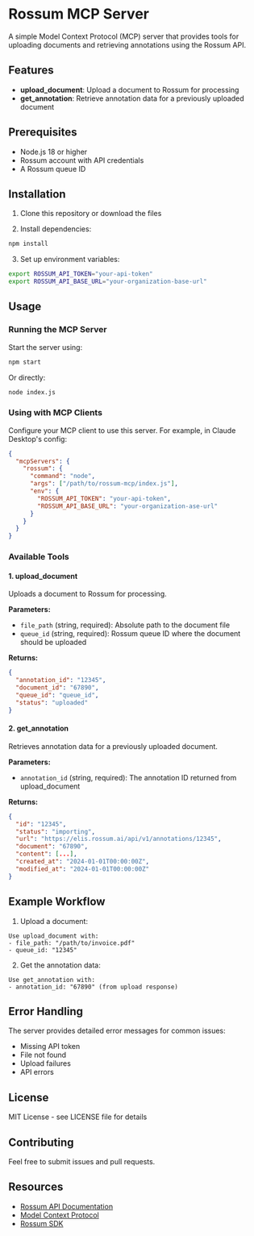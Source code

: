# Rossum MCP Server

A simple Model Context Protocol (MCP) server that provides tools for uploading documents and retrieving annotations using the Rossum API.

## Features

- **upload_document**: Upload a document to Rossum for processing
- **get_annotation**: Retrieve annotation data for a previously uploaded document

## Prerequisites

- Node.js 18 or higher
- Rossum account with API credentials
- A Rossum queue ID

## Installation

1. Clone this repository or download the files

2. Install dependencies:
```bash
npm install
```

3. Set up environment variables:
```bash
export ROSSUM_API_TOKEN="your-api-token"
export ROSSUM_API_BASE_URL="your-organization-base-url"
```

## Usage

### Running the MCP Server

Start the server using:
```bash
npm start
```

Or directly:
```bash
node index.js
```

### Using with MCP Clients

Configure your MCP client to use this server. For example, in Claude Desktop's config:

```json
{
  "mcpServers": {
    "rossum": {
      "command": "node",
      "args": ["/path/to/rossum-mcp/index.js"],
      "env": {
        "ROSSUM_API_TOKEN": "your-api-token",
        "ROSSUM_API_BASE_URL": "your-organization-ase-url"
      }
    }
  }
}
```

### Available Tools

#### 1. upload_document

Uploads a document to Rossum for processing.

**Parameters:**
- `file_path` (string, required): Absolute path to the document file
- `queue_id` (string, required): Rossum queue ID where the document should be uploaded

**Returns:**
```json
{
  "annotation_id": "12345",
  "document_id": "67890",
  "queue_id": "queue_id",
  "status": "uploaded"
}
```

#### 2. get_annotation

Retrieves annotation data for a previously uploaded document.

**Parameters:**
- `annotation_id` (string, required): The annotation ID returned from upload_document

**Returns:**
```json
{
  "id": "12345",
  "status": "importing",
  "url": "https://elis.rossum.ai/api/v1/annotations/12345",
  "document": "67890",
  "content": [...],
  "created_at": "2024-01-01T00:00:00Z",
  "modified_at": "2024-01-01T00:00:00Z"
}
```

## Example Workflow

1. Upload a document:
```
Use upload_document with:
- file_path: "/path/to/invoice.pdf"
- queue_id: "12345"
```

2. Get the annotation data:
```
Use get_annotation with:
- annotation_id: "67890" (from upload response)
```

## Error Handling

The server provides detailed error messages for common issues:
- Missing API token
- File not found
- Upload failures
- API errors

## License

MIT License - see LICENSE file for details

## Contributing

Feel free to submit issues and pull requests.

## Resources

- [Rossum API Documentation](https://elis.rossum.ai/api/docs/)
- [Model Context Protocol](https://modelcontextprotocol.io/)
- [Rossum SDK](https://github.com/rossumai/rossum-sdk)
